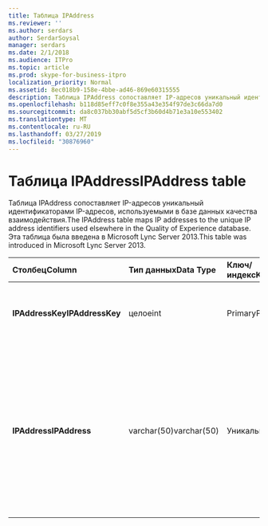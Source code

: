 ```yaml
---
title: Таблица IPAddress
ms.reviewer: ''
ms.author: serdars
author: SerdarSoysal
manager: serdars
ms.date: 2/1/2018
ms.audience: ITPro
ms.topic: article
ms.prod: skype-for-business-itpro
localization_priority: Normal
ms.assetid: 8ec018b9-158e-4bbe-ad46-869e60315555
description: Таблица IPAddress сопоставляет IP-адресов уникальный идентификаторами IP-адресов, используемыми в базе данных качества взаимодействия. Эта таблица была введена в Microsoft Lync Server 2013.
ms.openlocfilehash: b118d85eff7c0f8e355a43e354f97de3c66da7d0
ms.sourcegitcommit: da8c037bb30abf5d5cf3b60d4b71e3a10e553402
ms.translationtype: MT
ms.contentlocale: ru-RU
ms.lasthandoff: 03/27/2019
ms.locfileid: "30876960"
---
```

# <a name="ipaddress-table"></a><span data-ttu-id="e96da-104">Таблица IPAddress</span><span class="sxs-lookup"><span data-stu-id="e96da-104">IPAddress table</span></span>
 
<span data-ttu-id="e96da-105">Таблица IPAddress сопоставляет IP-адресов уникальный идентификаторами IP-адресов, используемыми в базе данных качества взаимодействия.</span><span class="sxs-lookup"><span data-stu-id="e96da-105">The IPAddress table maps IP addresses to the unique IP address identifiers used elsewhere in the Quality of Experience database.</span></span> <span data-ttu-id="e96da-106">Эта таблица была введена в Microsoft Lync Server 2013.</span><span class="sxs-lookup"><span data-stu-id="e96da-106">This table was introduced in Microsoft Lync Server 2013.</span></span>
  
|<span data-ttu-id="e96da-107">**Столбец**</span><span class="sxs-lookup"><span data-stu-id="e96da-107">**Column**</span></span>|<span data-ttu-id="e96da-108">**Тип данных**</span><span class="sxs-lookup"><span data-stu-id="e96da-108">**Data Type**</span></span>|<span data-ttu-id="e96da-109">**Ключ/индекс**</span><span class="sxs-lookup"><span data-stu-id="e96da-109">**Key/Index**</span></span>|<span data-ttu-id="e96da-110">**Сведения**</span><span class="sxs-lookup"><span data-stu-id="e96da-110">**Details**</span></span>|
|:-----|:-----|:-----|:-----|
|<span data-ttu-id="e96da-111">**IPAddressKey**</span><span class="sxs-lookup"><span data-stu-id="e96da-111">**IPAddressKey**</span></span> <br/> |<span data-ttu-id="e96da-112">целое</span><span class="sxs-lookup"><span data-stu-id="e96da-112">int</span></span>  <br/> |<span data-ttu-id="e96da-113">Primary</span><span class="sxs-lookup"><span data-stu-id="e96da-113">Primary</span></span>  <br/> |<span data-ttu-id="e96da-114">Уникальный идентификатор для указанного IP-адреса.</span><span class="sxs-lookup"><span data-stu-id="e96da-114">Unique identifier for the specified IP address.</span></span>  <br/> |
|<span data-ttu-id="e96da-115">**IPAddress**</span><span class="sxs-lookup"><span data-stu-id="e96da-115">**IPAddress**</span></span> <br/> |<span data-ttu-id="e96da-116">varchar(50)</span><span class="sxs-lookup"><span data-stu-id="e96da-116">varchar(50)</span></span>  <br/> |<span data-ttu-id="e96da-117">Уникальный</span><span class="sxs-lookup"><span data-stu-id="e96da-117">Unique</span></span>  <br/> |<span data-ttu-id="e96da-118">Уникальный IP-адрес (например, 189.168.1.1), который соответствует идентификатору IpAddressKey.</span><span class="sxs-lookup"><span data-stu-id="e96da-118">Unique IP address (for example, 189.168.1.1) that maps to the IpAddressKey.</span></span> <span data-ttu-id="e96da-119">Это может быть IPv4 или IPv6-адрес.</span><span class="sxs-lookup"><span data-stu-id="e96da-119">This may be either an IPv4 or an IPv6 address.</span></span>  <br/> |
   

